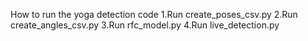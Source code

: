How to run the yoga detection code
1.Run create_poses_csv.py 
2.Run create_angles_csv.py
3.Run rfc_model.py
4.Run live_detection.py
